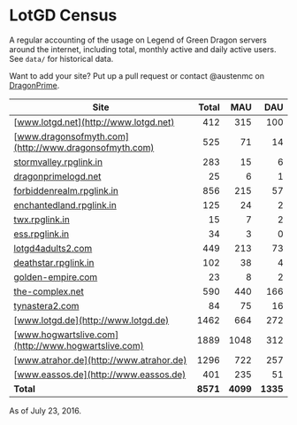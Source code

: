 # LotGD Census
A regular accounting of the usage on Legend of Green Dragon servers around the internet, including total, monthly active and daily active users. See `data/` for historical data.

Want to add your site? Put up a pull request or contact @austenmc on [DragonPrime](http://dragonprime.net).


Site | Total | MAU | DAU
--- | ---:| ---:| ---:
[www.lotgd.net](http://www.lotgd.net)|412|315|100
[www.dragonsofmyth.com](http://www.dragonsofmyth.com)|525|71|14
[stormvalley.rpglink.in](http://stormvalley.rpglink.in)|283|15|6
[dragonprimelogd.net](http://dragonprimelogd.net)|25|6|1
[forbiddenrealm.rpglink.in](http://forbiddenrealm.rpglink.in)|856|215|57
[enchantedland.rpglink.in](http://enchantedland.rpglink.in)|125|24|2
[twx.rpglink.in](http://twx.rpglink.in)|15|7|2
[ess.rpglink.in](http://ess.rpglink.in)|34|3|0
[lotgd4adults2.com](http://lotgd4adults2.com)|449|213|73
[deathstar.rpglink.in](http://deathstar.rpglink.in)|102|38|4
[golden-empire.com](http://golden-empire.com)|23|8|2
[the-complex.net](http://the-complex.net)|590|440|166
[tynastera2.com](http://tynastera2.com)|84|75|16
[www.lotgd.de](http://www.lotgd.de)|1462|664|272
[www.hogwartslive.com](http://www.hogwartslive.com)|1889|1048|312
[www.atrahor.de](http://www.atrahor.de)|1296|722|257
[www.eassos.de](http://www.eassos.de)|401|235|51
**Total**|**8571**|**4099**|**1335**

As of July 23, 2016.
